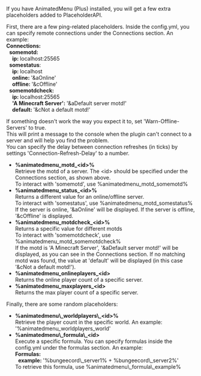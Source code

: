 If you have AnimatedMenu (Plus) installed, you will get a few extra placeholders added to PlaceholderAPI.

First, there are a few ping-related placeholders. Inside the config.yml, you can specify remote connections under the Connections section. An example:<br/>
<b>Connections:</b><br/>
&nbsp;&nbsp;<b>somemotd:</b><br/>
&nbsp;&nbsp;&nbsp;&nbsp;<b>ip: </b>localhost:25565<br/>
&nbsp;&nbsp;<b>somestatus</b>:<br/>
&nbsp;&nbsp;&nbsp;&nbsp;<b>ip: </b>localhost<br/>
&nbsp;&nbsp;&nbsp;&nbsp;<b>online: </b>'&aOnline'<br/>
&nbsp;&nbsp;&nbsp;&nbsp;<b>offline: </b>'&cOffline'<br/>
&nbsp;&nbsp;<b>somemotdcheck:</b><br/>
&nbsp;&nbsp;&nbsp;&nbsp;<b>ip: </b>localhost:25565<br/>
&nbsp;&nbsp;&nbsp;&nbsp;<b>'A Minecraft Server': </b>'&aDefault server motd!'<br/>
&nbsp;&nbsp;&nbsp;&nbsp;<b>default: </b>'&cNot a default motd!'

If something doesn't work the way you expect it to, set 'Warn-Offline-Servers' to true.<br/>
This will print a message to the console when the plugin can't connect to a server and will help you find the problem.<br/>
You can specify the delay between connection refreshes (in ticks) by settings 'Connection-Refresh-Delay' to a number.

<ul>
	<li>
		<b>%animatedmenu_motd_&lt;id&gt;%</b><br/>
		Retrieve the motd of a server. The &lt;id&gt; should be specified under the Connections section, as shown above.<br/>
		To interact with 'somemotd', use %animatedmenu_motd_somemotd%
	</li>
	<li>
		<b>%animatedmenu_status_&lt;id&gt;%</b><br/>
		Returns a different value for an online/offline server.<br/>
		To interact with 'somestatus', use %animatedmenu_motd_somestatus%<br/>
		If the server is online, '&aOnline' will be displayed. If the server is offline, '&cOffline' is displayed.
	</li>
	<li>
		<b>%animatedmenu_motdcheck_&lt;id&gt;%</b><br/>
		Returns a specific value for different motds<br/>
		To interact with 'somemotdcheck', use %animatedmenu_motd_somemotdcheck%<br/>
		If the motd is 'A Minecraft Server', '&aDefault server motd!' will be displayed, as you can see in the Connections section. If no matching motd was found, the value at 'default' will be displayed (in this case '&cNot a default motd!').
	</li>
	<li>
		<b>%animatedmenu_onlineplayers_&lt;id&gt;</b><br/>
		Returns the online player count of a specific server.
	</li>
	<li>
		<b>%animatedmenu_maxplayers_&lt;id&gt;</b><br/>
		Returns the max player count of a specific server.
	</li>
</ul>

Finally, there are some random placeholders:
<ul>
	<li>
		<b>%animatedmenu\_worldplayers\_&lt;id&gt;%</b><br/>
		Retrieve the player count in the specific world. An example: '%animatedmenu_worldplayers_world'
	</li>
	<li>
		<b>%animatedmenu\_formula\_&lt;id&gt;</b><br/>
		Execute a specific formula. You can specify formulas inside the config.yml under the formulas section. An example:<br/>
		<b>Formulas:</b><br/>
		&nbsp;&nbsp;<b>example: </b>'%bungeecord\_server1% + %bungeecord\_server2%'<br/>
		To retrieve this formula, use %animatedmenu\_formula\_example%
	</li>
</ul>